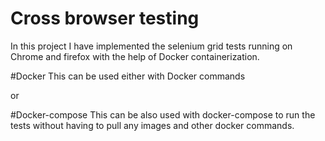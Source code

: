 # Cross browser testing

In this project I have implemented the selenium grid tests running on Chrome and firefox with the help of Docker containerization.

#Docker
This can be used either with Docker commands 

or 

#Docker-compose
This can be also used with docker-compose to run the tests without having to pull any images and other docker commands.



